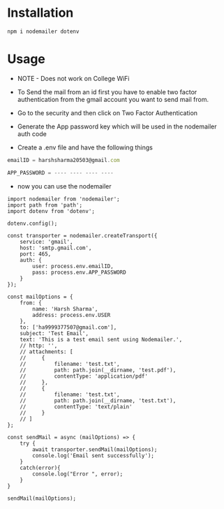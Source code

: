 # Installation 
```console
npm i nodemailer dotenv
```

# Usage
- NOTE - Does not work on College WiFi
- To Send the mail from an id first you have to enable two factor authentication from the gmail account you want to send mail from.
- Go to the security and then click on Two Factor Authentication 
- Generate the App password key which will be used in the nodemailer auth code

- Create a .env file and have the following things
```javascript
emailID = harshsharma20503@gmail.com

APP_PASSWORD = ---- ---- ---- ----
```

- now you can use the nodemailer

```console
import nodemailer from 'nodemailer';
import path from 'path';
import dotenv from 'dotenv';

dotenv.config();

const transporter = nodemailer.createTransport({
    service: 'gmail',
    host: 'smtp.gmail.com',
    port: 465,
    auth: {
        user: process.env.emailID,
        pass: process.env.APP_PASSWORD
    }
});

const mailOptions = {
    from: {
        name: 'Harsh Sharma',
        address: process.env.USER
    },
    to: ['ha9999377507@gmail.com'],
    subject: 'Test Email',
    text: 'This is a test email sent using Nodemailer.',
    // http: '',
    // attachments: [
    //     {
    //         filename: 'test.txt',
    //         path: path.join(__dirname, 'test.pdf'),
    //         contentType: 'application/pdf'
    //     },
    //     {
    //         filename: 'test.txt',
    //         path: path.join(__dirname, 'test.txt'),
    //         contentType: 'text/plain'
    //     }
    // ]
};

const sendMail = async (mailOptions) => {
    try {
        await transporter.sendMail(mailOptions);
        console.log('Email sent successfully');
    }
    catch(error){
        console.log("Error ", error);
    }
}

sendMail(mailOptions);
```